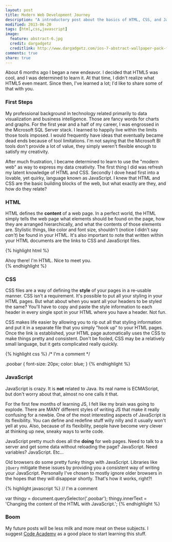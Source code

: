 ```yaml
---
layout: post
title: Modern Web Development Journey
description: "A introductory post about the basics of HTML, CSS, and JavaScript. And a little about how I got into it."
modified: 2013-06-20
tags: [html,css,javascript]
image:
  feature: abstract-6.jpg
  credit: dargadgetz
  creditlink: http://www.dargadgetz.com/ios-7-abstract-wallpaper-pack-for-iphone-5-and-ipod-touch-retina/
comments: true
share: true
---
```


About 6 months ago I began a new endeavor. I decided that HTML5 was cool, and I
was determined to learn it. At that time, I didn't realize what HTML5 even
meant. Since then, I've learned a lot; I'd like to share some of that with you.

### First Steps

My professional background in technology related primarily to data
visualization and business intelligence. Those are fancy words for charts and
graphs. For the first year and a half of my career, I was engrossed in the
Microsoft SQL Server stack. I learned to happily live within the limits those
tools imposed. I would frequently have ideas that eventually became dead ends
because of tool limitations. I'm not saying that the Microsoft BI tools don't
provide a lot of value, they simply weren't flexible enough to satisfy my
creativity.

After much frustration, I became determined to learn to use the "modern web" as
way to express my data creativity. The first thing I did was refresh my latent
knowledge of HTML and CSS. Secondly I dove head first into a lovable, yet
quirky, language known as JavaScript. I knew that HTML and CSS are the basic
building blocks of the web, but what exactly are they, and how do they relate?

### HTML

HTML defines the **content** of a web page. In a perfect world, the HTML simply
tells the web page what elements should be found on the page, how they are
arranged hierarchically, and what the contents of those elements are. Stylistic
things, like color and font size, shouldn't (notice I didn't say *can't*) be
found in your HTML. It's also important to note that written within your HTML
documents are the links to CSS and JavaScript files.

{% highlight html %}
<!-- I'm a comment -->

<div class="poobar">
  Ahoy there! I'm HTML. Nice to meet you.
</div>
{% endhighlight %}

### CSS

CSS files are a way of defining the **style** of your pages in a re-usable
manner. CSS isn't a requirement. It's possible to put all your styling in your
HTML pages. But what about when you want all your headers to be styled the
same? You'll have to copy and paste the style information to each header in
every single spot in your HTML where you have a header. Not fun.

CSS makes life easier by allowing you to rip out all that styling information
and put it in a separate file that you simply "hook up" to your HTML pages.
Once the link is established, your HTML page automatically uses the CSS to make
things pretty and consistent. Don't be fooled, CSS may be a relatively small
language, but it gets complicated really quickly.

{% highlight css %}
/* I'm a comment */

.poobar {
  font-size: 20px;
  color: blue;
}
{% endhighlight %}


### JavaScript

JavaScript is crazy. It is **not** related to Java. Its real name is
ECMAScript, but don't worry about that, almost no one calls it that.

For the first few months of learning JS, I felt like my brain was going to
explode. There are MANY different styles of writing JS that make it really
confusing for a newbie. One of the most interesting aspects of JavaScript is
its flexibility. You can define and redefine stuff willy nilly and it usually
won't yell at you. Also, because of its flexibility, people have become very
clever at thinking up new, sneaky ways to write code. 

JavaScript pretty much does all the **doing** for web pages. Need to talk to a
server and get some data without reloading the page? JavaScript. Need
variables? JavaScript. Etc...

Old browsers do some pretty funky things with JavaScript. Libraries like
`jQuery` mitigate these issues by providing you a consistent way of writing
your JavaScript. Personally I've chosen to mostly ignore older browsers in the
hopes that they will disappear shortly. That's how it works, right?!

{% highlight javascript %}
// I'm a comment

var thingy = document.querySelector('.poobar');
thingy.innerText = 'Changing the content of the HTML with JavaScript.';
{% endhighlight %}

### Boom

My future posts will be less milk and more meat on these subjects. I suggest
[Code Academy](http://www.codecademy.com/) as a good place to start learning
this stuff.

